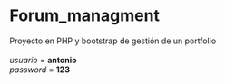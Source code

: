 # Forum_managment
Proyecto en PHP y bootstrap de gestión de un portfolio
<br><br>
*usuario* = **antonio**
<br>
*password* = **123**
